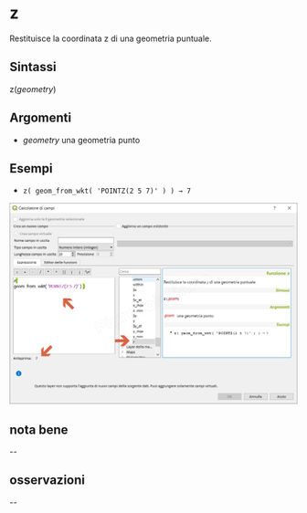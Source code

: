 # z

Restituisce la coordinata z di una geometria puntuale.

## Sintassi

z(_geometry_)

## Argomenti

* _geometry_ una geometria punto

## Esempi

* `z( geom_from_wkt( 'POINTZ(2 5 7)' ) ) → 7`

![](../../img/geometria/z/z1.png)

## nota bene

--

## osservazioni

--